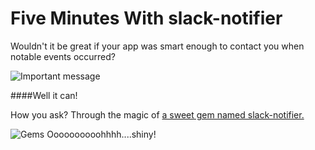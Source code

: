 # Five Minutes With slack-notifier


Wouldn't it be great if your app was smart enough to contact you when notable events occurred?

![Important message](https://i.imgur.com/keViLUo.png)

####Well it can!

How you ask?  Through the magic of [a sweet gem named slack-notifier.](https://github.com/stevenosloan/slack-notifier)

![Gems](http://www.whereoware.com/blog/wp-content/uploads/Colorful-Gems.jpg)
Oooooooooohhhh....shiny!
